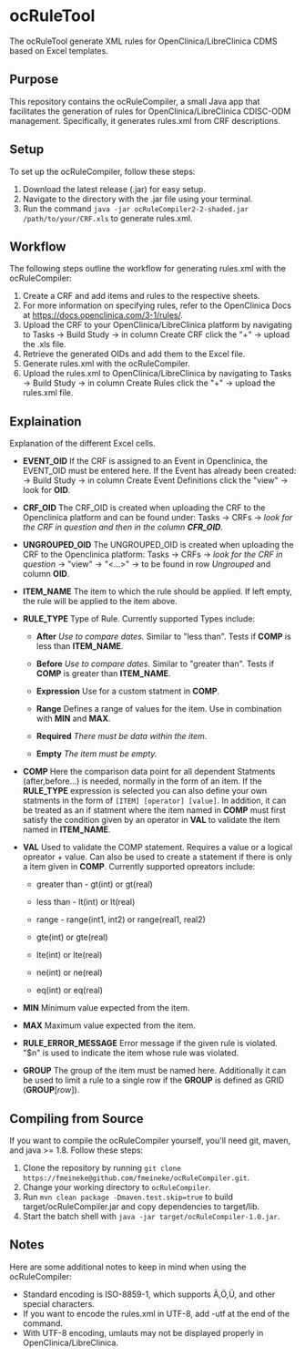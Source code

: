 # ocRuleTool
The ocRuleTool generate XML rules for OpenClinica/LibreClinica CDMS based on Excel templates.

## Purpose ##
This repository contains the ocRuleCompiler, a small Java app that facilitates the generation of rules for OpenClinica/LibreClinica CDISC-ODM management. Specifically, it generates rules.xml from CRF descriptions.

## Setup ##
To set up the ocRuleCompiler, follow these steps:

1. Download the latest release (.jar) for easy setup.
2. Navigate to the directory with the .jar file using your terminal.
3. Run the command `java -jar ocRuleCompiler2-2-shaded.jar /path/to/your/CRF.xls` to generate rules.xml.

## Workflow ##
The following steps outline the workflow for generating rules.xml with the ocRuleCompiler:

1. Create a CRF and add items and rules to the respective sheets.
2. For more information on specifying rules, refer to the OpenClinica Docs at https://docs.openclinica.com/3-1/rules/.
3. Upload the CRF to your OpenClinica/LibreClinica platform by navigating to Tasks -> Build Study -> in column Create CRF click the "+" -> upload the .xls file.
4. Retrieve the generated OIDs and add them to the Excel file.
5. Generate rules.xml with the ocRuleCompiler.
6. Upload the rules.xml to OpenClinica/LibreClinica by navigating to Tasks -> Build Study -> in column Create Rules click the "+" -> upload the rules.xml file.

## Explaination ##
Explanation of the different Excel cells.

- **EVENT_OID**
If the CRF is assigned to an Event in Openclinica, the EVENT_OID must be entered here. If the Event has already been created: -> Build Study -> in column Create Event Definitions click the "view" -> look for **OID**.

- **CRF_OID**
The CRF_OID is created when uploading the CRF to the Openclinica platform and can be found under: Tasks -> CRFs -> *look for the CRF in question and then in the column **CFR_OID**.*

- **UNGROUPED_OID**
The UNGROUPED_OID is created when uploading the CRF to the Openclinica platform: Tasks -> CRFs -> *look for the CRF in question* -> "view" -> "<...>" -> to be found in row *Ungrouped* and column **OID**.

- **ITEM_NAME**
The item to which the rule should be applied. If left empty, the rule will be applied to the item above.

- **RULE_TYPE** Type of Rule. Currently supported Types include:

    - **After** *Use to compare dates.* Similar to "less than". Tests if **COMP** is less than **ITEM_NAME**.

    - **Before** *Use to compare dates.* Similar to "greater than". Tests if **COMP** is greater than **ITEM_NAME**.

    - **Expression** Use for a custom statment in **COMP**.

    - **Range** Defines a range of values for the item. Use in combination with **MIN** and **MAX**.

    - **Required** *There must be data within the item*.

    - **Empty** *The item must be empty.*

- **COMP**
Here the comparison data point for all dependent Statments (after,before...) is needed, normally in the form of an item. If the **RULE_TYPE** expression is selected you can also define your own statments in the form of `[ITEM] [operator] [value]`.
In addition, it can be treated as an if statment where the item named in **COMP** must first satisfy the condition given by an operator in **VAL** to validate the item named in **ITEM_NAME**.

- **VAL**
Used to validate the COMP statement. Requires a value or a logical opreator + value. Can also be used to create a statement if there is only a item given in **COMP**. Currently supported opreators include:

    - greater than - gt(int) or gt(real) 

    - less than - lt(int) or lt(real)

    - range - range(int1, int2) or range(real1, real2)

    - gte(int) or gte(real)

    - lte(int) or lte(real)

    - ne(int) or ne(real)

    - eq(int) or eq(real)

- **MIN**
Minimum value expected from the item.

- **MAX**
Maximum value expected from the item.

- **RULE_ERROR_MESSAGE**
Error message if the given rule is violated. "$n" is used to indicate the item whose rule was violated.

- **GROUP**
The group of the item must be named here. Additionally it can be used to limit a rule to a single row if the **GROUP** is defined as GRID (**GROUP**[*row*]).

## Compiling from Source ##
If you want to compile the ocRuleCompiler yourself, you'll need git, maven, and java >= 1.8. Follow these steps:

1. Clone the repository by running `git clone https://fmeineke@github.com/fmeineke/ocRuleCompiler.git`.
2. Change your working directory to `ocRuleCompiler`.
3. Run `mvn clean package -Dmaven.test.skip=true` to build target/ocRuleCompiler.jar and copy dependencies to target/lib.
4. Start the batch shell with `java -jar target/ocRuleCompiler-1.0.jar`.

## Notes ##
Here are some additional notes to keep in mind when using the ocRuleCompiler:

- Standard encoding is ISO-8859-1, which supports Ä,Ö,Ü, and other special characters.
- If you want to encode the rules.xml in UTF-8, add -utf at the end of the command.
- With UTF-8 encoding, umlauts may not be displayed properly in OpenClinica/LibreClinica.


